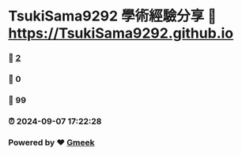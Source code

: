 # TsukiSama9292 學術經驗分享 :link: https://TsukiSama9292.github.io 
### :page_facing_up: [2](https://TsukiSama9292.github.io/tag.html) 
### :speech_balloon: 0 
### :hibiscus: 99 
### :alarm_clock: 2024-09-07 17:22:28 
### Powered by :heart: [Gmeek](https://github.com/Meekdai/Gmeek)
